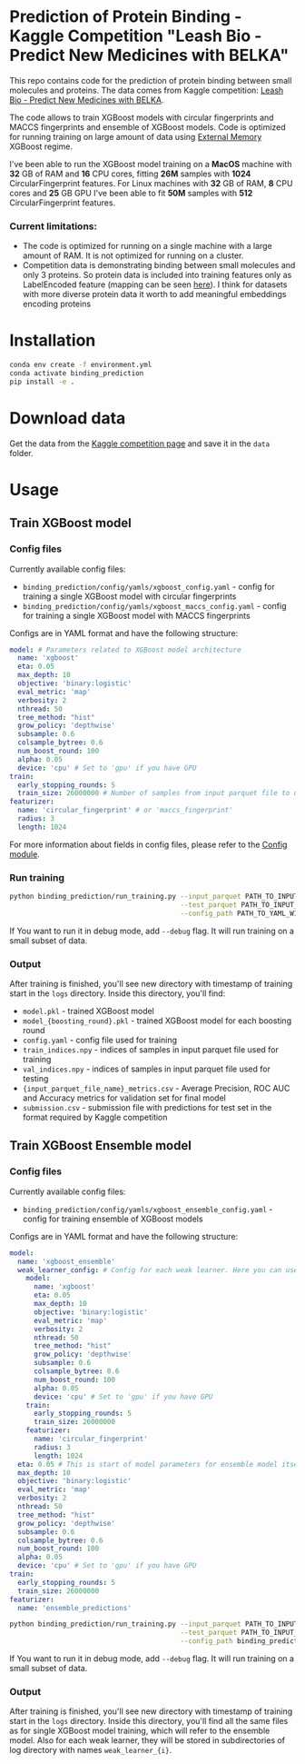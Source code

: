 # Prediction of Protein Binding - Kaggle Competition "Leash Bio - Predict New Medicines with BELKA"

This repo contains code for the prediction of protein binding between small molecules and proteins. 
The data comes from Kaggle competition: [Leash Bio - Predict New Medicines with BELKA](https://www.kaggle.com/competitions/leash-BELKA/overview). 

The code allows to train XGBoost models with circular fingerprints and MACCS fingerprints and ensemble of XGBoost models.
Code is optimized for running training on large amount of data using [External Memory](https://xgboost.readthedocs.io/en/stable/python/examples/external_memory.html#sphx-glr-python-examples-external-memory-py) XGBoost regime.

I've been able to run the XGBoost model training on a **MacOS** machine with **32** GB of RAM and **16** CPU cores, 
fitting **26M** samples 
with **1024** CircularFingerprint features. For Linux machines with **32** GB of RAM, **8** CPU cores and **25** GB GPU 
I've been able to fit **50M** samples with **512** CircularFingerprint features.

### Current limitations:
- The code is optimized for running on a single machine with a large amount of RAM. It is not optimized for running on a cluster.
- Competition data is demonstrating binding between small molecules and only 3 proteins. 
So protein data is included into training features only as LabelEncoded feature (mapping can be seen [here](./data/processed/protein_map.json)). 
I think for datasets with more diverse protein data it worth to add meaningful embeddings encoding proteins

# Installation

```bash
conda env create -f environment.yml
conda activate binding_prediction
pip install -e .
```

# Download data

Get the data from the [Kaggle competition page](https://www.kaggle.com/competitions/leash-BELKA/data) and save it in
the `data` folder.


# Usage

## Train XGBoost model


### Config files

Currently available config files:
- `binding_prediction/config/yamls/xgboost_config.yaml` - config for training a single XGBoost model with circular fingerprints
- `binding_prediction/config/yamls/xgboost_maccs_config.yaml` - config for training a single XGBoost model with MACCS fingerprints

Configs are in YAML format and have the following structure:
```yaml
model: # Parameters related to XGBoost model architecture
  name: 'xgboost'
  eta: 0.05
  max_depth: 10
  objective: 'binary:logistic'
  eval_metric: 'map'
  verbosity: 2
  nthread: 50
  tree_method: "hist"
  grow_policy: 'depthwise'
  subsample: 0.6
  colsample_bytree: 0.6
  num_boost_round: 100
  alpha: 0.05
  device: 'cpu' # Set to 'gpu' if you have GPU 
train:
  early_stopping_rounds: 5
  train_size: 26000000 # Number of samples from input parquet file to use for training
featurizer:
  name: 'circular_fingerprint' # or 'maccs_fingerprint'
  radius: 3
  length: 1024
```
For more information about fields in config files, please refer to the [Config module](binding_prediction/config/config.py).

### Run training

```bash
python binding_prediction/run_training.py --input_parquet PATH_TO_INPUT_TRAIN_PARQUET_FILE \
                                          --test_parquet PATH_TO_INPUT_TEST_PARQUET_FILE \
                                          --config_path PATH_TO_YAML_WITH_CONFIG
```

If You want to run it in debug mode, add `--debug` flag. It will run training on a small subset of data.

### Output

After training is finished, you'll see new directory with timestamp of training start in the `logs` directory.
Inside this directory, you'll find:
- `model.pkl` - trained XGBoost model
- `model_{boosting_round}.pkl` - trained XGBoost model for each boosting round
- `config.yaml` - config file used for training
- `train_indices.npy` - indices of samples in input parquet file used for training
- `val_indices.npy` - indices of samples in input parquet file used for testing
- `{input_parquet_file_name}_metrics.csv` - Average Precision, ROC AUC and Accuracy metrics for validation set for final model
- `submission.csv` - submission file with predictions for test set in the format required by Kaggle competition


## Train XGBoost Ensemble model

### Config files

Currently available config files:
- `binding_prediction/config/yamls/xgboost_ensemble_config.yaml` - config for training ensemble of XGBoost models


Configs are in YAML format and have the following structure:
```yaml
model:
  name: 'xgboost_ensemble'
  weak_learner_config: # Config for each weak learner. Here you can use any config from xgboost_config.yaml
    model:
      name: 'xgboost'
      eta: 0.05
      max_depth: 10
      objective: 'binary:logistic'
      eval_metric: 'map'
      verbosity: 2
      nthread: 50
      tree_method: "hist"
      grow_policy: 'depthwise'
      subsample: 0.6
      colsample_bytree: 0.6
      num_boost_round: 100
      alpha: 0.05
      device: 'cpu' # Set to 'gpu' if you have GPU
    train:
      early_stopping_rounds: 5
      train_size: 26000000
    featurizer:
      name: 'circular_fingerprint'
      radius: 3
      length: 1024
  eta: 0.05 # This is start of model parameters for ensemble model itself
  max_depth: 10
  objective: 'binary:logistic'
  eval_metric: 'map'
  verbosity: 2
  nthread: 50
  tree_method: "hist"
  grow_policy: 'depthwise'
  subsample: 0.6
  colsample_bytree: 0.6
  num_boost_round: 100
  alpha: 0.05
  device: 'cpu' # Set to 'gpu' if you have GPU
train:
  early_stopping_rounds: 5
  train_size: 26000000
featurizer:
  name: 'ensemble_predictions'
```

```bash
python binding_prediction/run_training.py --input_parquet PATH_TO_INPUT_TRAIN_PARQUET_FILE \
                                          --test_parquet PATH_TO_INPUT_TEST_PARQUET_FILE \
                                          --config_path binding_prediction/config/yamls/xgboost_ensemble_config.yaml
```

If You want to run it in debug mode, add `--debug` flag. It will run training on a small subset of data.

### Output

After training is finished, you'll see new directory with timestamp of training start in the `logs` directory.
Inside this directory, you'll find all the same files as for single XGBoost model training, which will refer to the ensemble model.
Also for each weak learner, they will be stored in subdirectories of log directory with names `weak_learner_{i}`.


